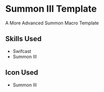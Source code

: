 # Summon III Template
A More Advanced Summon Macro Template

## Skills Used

 - Swifcast
 - Summon III

## Icon Used

 - Summon III
